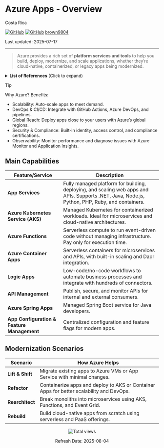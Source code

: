 # Azure Apps - Overview

Costa Rica

[![GitHub](https://badgen.net/badge/icon/github?icon=github&label)](https://github.com)
[![GitHub](https://img.shields.io/badge/--181717?logo=github&logoColor=ffffff)](https://github.com/)
[brown9804](https://github.com/brown9804)

Last updated: 2025-07-17

----------

> Azure provides a rich set of **platform services and tools** to help you build, deploy, modernize, and scale applications,  whether they’re cloud-native, containerized, or legacy apps being modernized.

<details>
<summary><b>List of References</b> (Click to expand)</summary>
  
  - [App Service overview](https://learn.microsoft.com/en-us/azure/app-service/overview)
  - [Azure Kubernetes Service (AKS)](https://learn.microsoft.com/en-us/azure/aks/)
  - [What is Azure Functions?](https://learn.microsoft.com/en-us/azure/azure-functions/functions-overview)
  
</details>

> [!TIP]
> Why Azure? Benefits:
> - Scalability: Auto-scale apps to meet demand.
> - DevOps & CI/CD: Integrate with GitHub Actions, Azure DevOps, and pipelines.
> - Global Reach: Deploy apps close to your users with Azure’s global regions.
> - Security & Compliance: Built-in identity, access control, and compliance certifications.
> - Observability: Monitor performance and diagnose issues with Azure Monitor and Application Insights.

## Main Capabilities

| Feature/Service | Description |
|------------------|-------------|
| **App Services** | Fully managed platform for building, deploying, and scaling web apps and APIs. Supports .NET, Java, Node.js, Python, PHP, Ruby, and containers. |
| **Azure Kubernetes Service (AKS)** | Managed Kubernetes for containerized workloads. Ideal for microservices and cloud-native architectures. |
| **Azure Functions** | Serverless compute to run event-driven code without managing infrastructure. Pay only for execution time. |
| **Azure Container Apps** | Serverless containers for microservices and APIs, with built-in scaling and Dapr integration. |
| **Logic Apps** | Low-code/no-code workflows to automate business processes and integrate with hundreds of connectors. |
| **API Management** | Publish, secure, and monitor APIs for internal and external consumers. |
| **Azure Spring Apps** | Managed Spring Boot service for Java developers. |
| **App Configuration & Feature Management** | Centralized configuration and feature flags for modern apps. |

## Modernization Scenarios

| Scenario | How Azure Helps |
|----------|-----------------|
| **Lift & Shift** | Migrate existing apps to Azure VMs or App Service with minimal changes. |
| **Refactor** | Containerize apps and deploy to AKS or Container Apps for better scalability and DevOps. |
| **Rearchitect** | Break monoliths into microservices using AKS, Functions, and Event Grid. |
| **Rebuild** | Build cloud-native apps from scratch using serverless and PaaS offerings. |

<!-- START BADGE -->
<div align="center">
  <img src="https://img.shields.io/badge/Total%20views-1559-limegreen" alt="Total views">
  <p>Refresh Date: 2025-08-04</p>
</div>
<!-- END BADGE -->
